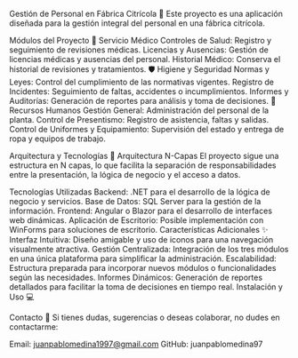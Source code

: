 Gestión de Personal en Fábrica Citrícola 🍊
Este proyecto es una aplicación diseñada para la gestión integral del personal en una fábrica citrícola.

Módulos del Proyecto
🏥 Servicio Médico
Controles de Salud: Registro y seguimiento de revisiones médicas.
Licencias y Ausencias: Gestión de licencias médicas y ausencias del personal.
Historial Médico: Conserva el historial de revisiones y tratamientos.
🛡️ Higiene y Seguridad
Normas y Leyes: Control del cumplimiento de las normativas vigentes.
Registro de Incidentes: Seguimiento de faltas, accidentes o incumplimientos.
Informes y Auditorías: Generación de reportes para análisis y toma de decisiones.
👥 Recursos Humanos
Gestión General: Administración del personal de la planta.
Control de Presentismo: Registro de asistencia, faltas y salidas.
Control de Uniformes y Equipamiento: Supervisión del estado y entrega de ropa y equipos de trabajo.

Arquitectura y Tecnologías 🚀
Arquitectura N-Capas
El proyecto sigue una estructura en N capas, lo que facilita la separación de responsabilidades entre la presentación, la lógica de negocio y el acceso a datos.

Tecnologías Utilizadas
Backend:
.NET para el desarrollo de la lógica de negocio y servicios.
Base de Datos:
SQL Server para la gestión de la información.
Frontend:
Angular o Blazor para el desarrollo de interfaces web dinámicas.
Aplicación de Escritorio:
Posible implementación con WinForms para soluciones de escritorio.
Características Adicionales ✨
Interfaz Intuitiva: Diseño amigable y uso de iconos para una navegación visualmente atractiva.
Gestión Centralizada: Integración de los tres módulos en una única plataforma para simplificar la administración.
Escalabilidad: Estructura preparada para incorporar nuevos módulos o funcionalidades según las necesidades.
Informes Dinámicos: Generación de reportes detallados para facilitar la toma de decisiones en tiempo real.
Instalación y Uso 💻


Contacto 📧
Si tienes dudas, sugerencias o deseas colaborar, no dudes en contactarme:

Email: juanpablomedina1997@gmail.com
GitHub: juanpablomedina97
